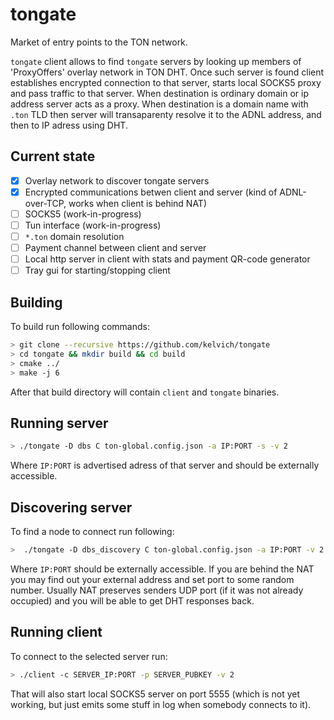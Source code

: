 # tongate

Market of entry points to the TON network.

`tongate` client allows to find `tongate` servers by looking up members of 'ProxyOffers' overlay network in TON DHT.
Once such server is found client establishes encrypted connection to that server, starts local SOCKS5 proxy and pass
traffic to that server. When destination is ordinary domain or ip address server acts as a proxy.
When destination is a domain name with `.ton` TLD then server will transaparenty resolve it to the ADNL address, and then to IP adress using DHT. 

## Current state

- [x] Overlay network to discover tongate servers
- [x] Encrypted communications betwen client and server (kind of ADNL-over-TCP, works when client is behind NAT)
- [ ] SOCKS5 (work-in-progress)
- [ ] Tun interface (work-in-progress)
- [ ] `*.ton` domain resolution
- [ ] Payment channel between client and server
- [ ] Local http server in client with stats and payment QR-code generator
- [ ] Tray gui for starting/stopping client

## Building

To build run following commands:
```sh
> git clone --recursive https://github.com/kelvich/tongate
> cd tongate && mkdir build && cd build
> cmake ../
> make -j 6
```
After that build directory will contain `client` and `tongate` binaries.

## Running server

```sh
> ./tongate -D dbs C ton-global.config.json -a IP:PORT -s -v 2
```
Where `IP:PORT` is advertised adress of that server and should be externally accessible.

## Discovering server

To find a node to connect run following:
```sh
>  ./tongate -D dbs_discovery C ton-global.config.json -a IP:PORT -v 2 -L
```
Where `IP:PORT` should be externally accessible. If you are behind the NAT you may find out your external address and set port to some random number. Usually NAT preserves senders UDP port (if it was not already occupied) and you will be able to get DHT responses back.

## Running client

To connect to the selected server run:
```sh
> ./client -c SERVER_IP:PORT -p SERVER_PUBKEY -v 2
```
That will also start local SOCKS5 server on port 5555 (which is not yet working, but just emits some stuff in log when somebody connects to it).


